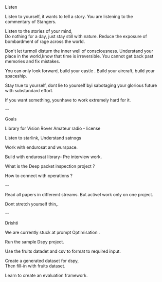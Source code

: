 Listen

Listen to yourself,  it wants to tell a story. 
You are listening to the commentary of Stangers. 

Listen to the stories of your mind,  
Do nothing for a day,  just stay still with nature. 
Reduce the exposure of bombardment of rage across the world.  

Don't let turmoil disturn the inner well of consciousness. Understand your place in the world,know that time is irreversible. You cannot get back past memories and fix mistakes. 

You can only look forward,  build your castle . Build your aircraft, build your spaceship.

Stay true to yourself,  dont lie to yourself byi sabotaging your glorious future with substandard effort. 

If you want something,  younhave to work extremely hard for it. 


--

Goals


Library for Vision 
Rover 
Amateur radio - license 

Listen to starlink, 
Understand satnogs 

Work with endurosat and wurspace. 


Build with endurosat library-
Pre interview work. 


What is the Deep packet inspection project ?


How to connect with operations ?


--

Read all papers in differemt streams. 
But activel work only on  one project. 

Dont stretch yourself thin,.



-- 

Drishti


We are currently stuck at prompt Optimisation .

Run the sample Dspy project. 

Use the fruits datadet and csv to format to required input. 


Create a generated dataset for dspy,  
Then fill-in with fruits dataset.


Learn to create an evaluation framework.